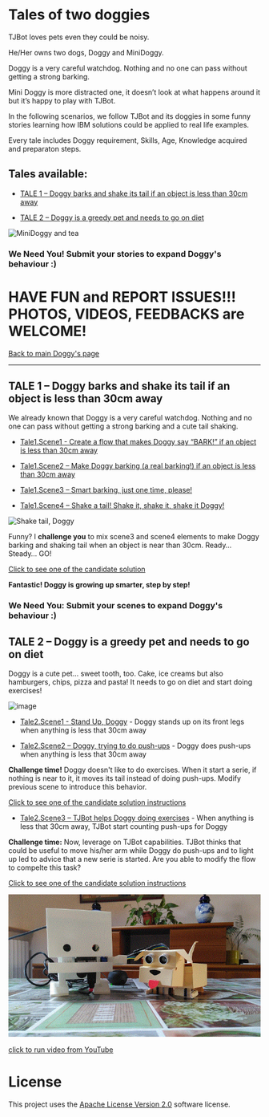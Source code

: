 # Tales of two doggies

TJBot loves pets even they could be noisy.

He/Her owns two dogs, Doggy and MiniDoggy.

Doggy is a very careful watchdog. Nothing and no one can pass without getting a strong barking.

Mini Doggy is more distracted one, it doesn’t look at what happens around it but it’s happy to play with TJBot.

In the following scenarios, we follow TJBot and its doggies in some funny stories learning how IBM solutions could be applied to real life examples.

Every tale includes Doggy requirement, Skills, Age, Knowledge acquired and preparaton steps.

## Tales available:

*   [TALE 1 – Doggy barks and shake its tail if an object is less than 30cm away](Tales%20of%20two%20doggies.md#tale-1--doggy-barks-and-shake-its-tail-if-an-object-is-less-than-30cm-away)

* [TALE 2 – Doggy is a greedy pet and needs to go on diet](Tales%20of%20two%20doggies.md#tale-2-–doggy-is-a-greedy-pet-and-needs-to-go-on-diet)

![MiniDoggy and tea](Media/MiniDoggyReduced/MiniDoggyAnimated.gif)

### We Need You! Submit your stories to expand Doggy's behaviour :)

# HAVE FUN and REPORT ISSUES!!! PHOTOS, VIDEOS, FEEDBACKS are WELCOME!

[Back to main Doggy's page](https://github.com/fmanclossi/TJBot-playbook/tree/master/examples/Doggy)

----

## TALE 1 – Doggy barks and shake its tail if an object is less than 30cm away

We already known that Doggy is a very careful watchdog. Nothing and no one can pass without getting a strong barking and a cute tail shaking.

* [Tale1.Scene1 - Create a flow that makes Doggy say “BARK!” if an object is less than 30cm away](Tale1.Scene1.Say.BARK.md)

* [Tale1.Scene2 – Make Doggy barking (a real barking!) if an object is less than 30cm away](Tale1.Scene2.BARKING.md)

* [Tale1.Scene3 – Smart barking, just one time, please!](Tale1.Scene3.Smart.BARKING.md)

* [Tale1.Scene4 – Shake a tail! Shake it, shake it, shake it Doggy!](Tale1.Scene4.Shake.Tail.md)

![Shake tail, Doggy](https://github.com/fmanclossi/TJBot-playbook/blob/master/examples/Doggy/Media/Tales/t01s04.Shake.Tail.animated.gif)

Funny? I **challenge you** to mix scene3 and scene4 elements to make Doggy barking and shaking tail when an object is near than 30cm. Ready… Steady… GO!

[Click to see one of the candidate solution](https://github.com/fmanclossi/TJBot-playbook/blob/master/examples/Doggy/Media/Tales/t01C01.Barking.Shaking.Flow.jpg)

**Fantastic! Doggy is growing up smarter, step by step!**

### We Need You: Submit your scenes to expand Doggy's behaviour :)

## TALE 2 – Doggy is a greedy pet and needs to go on diet

Doggy is a cute pet... sweet tooth, too. Cake, ice creams but also hamburgers, chips, pizza and pasta! It needs to go on diet and start doing exercises!

![image](https://github.com/fmanclossi/TJBot-playbook/blob/master/examples/Doggy/Media/Tales/t02c01.Doggy.Lazy.PushUps.Animated.gif)

* [Tale2.Scene1 - Stand Up, Doggy](Tale1.Scene5.StandUp.Doggy.md) - Doggy stands up on its front legs when anything is less that 30cm away

* [Tale2.Scene2 – Doggy, trying to do push-ups](Tale2.Scene2.Doggy.Push-ups.md) - Doggy does push-ups when anything is less that 30cm away

**Challenge time!** Doggy doesn't like to do exercises. When it start a serie, if nothing is near to it, it moves its tail instead of doing push-ups. Modify previous scene to introduce this behavior.

[Click to see one of the candidate solution instructions](Tale2.Challenge1.Doggy.Lazy.Push-ups.md)

* [Tale2.Scene3 – TJBot helps Doggy doing exercises](Tale2.Scene3.TJBot.Helps.Doggy.Push-ups.md) - When anything is less that 30cm away, TJBot start counting push-ups for Doggy

**Challenge time:** Now, leverage on TJBot capabilities. TJBot thinks that could be useful to move his/her arm while Doggy do push-ups and to light up led to advice that a new serie is started. Are you able to modify the flow to compelte this task?

[Click to see one of the candidate solution instructions](Tale2.Challenge2.Doggy.TJBot.Lazy.Push-ups.md)

![image](https://github.com/fmanclossi/TJBot-playbook/blob/master/examples/Doggy/Media/Tales/TJBot.Helps.Doggy.Doing.Exercises.gif)

[click to run video from YouTube](https://youtu.be/vIt2zbiU5RU)

# License  
This project uses the [Apache License Version 2.0](../../LICENSE) software license.  
